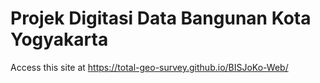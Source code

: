 # Projek Digitasi Data Bangunan Kota Yogyakarta
Access this site at https://total-geo-survey.github.io/BISJoKo-Web/
